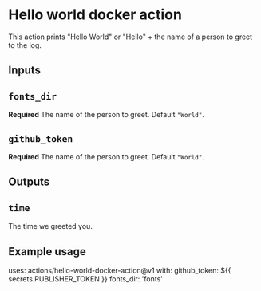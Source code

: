 # Hello world docker action

This action prints "Hello World" or "Hello" + the name of a person to greet to the log.

## Inputs

## `fonts_dir`

**Required** The name of the person to greet. Default `"World"`.

## `github_token`

**Required** The name of the person to greet. Default `"World"`.

## Outputs

## `time`

The time we greeted you.

## Example usage

uses: actions/hello-world-docker-action@v1
with:
  github_token: ${{ secrets.PUBLISHER_TOKEN }}
  fonts_dir: 'fonts'
